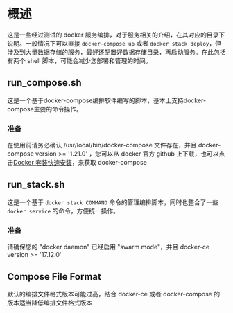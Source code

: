 # 概述

这是一些经过测试的 docker 服务编排，对于服务相关的介绍，在其对应的目录下说明。一般情况下可以直接 `docker-compose up` 或者 `docker stack deploy`，但涉及到大量数据存储的服务，最好还配置好数据存储目录，再启动服务。在此包括有两个 shell 脚本，可能会减少您部署和管理的时间。

## run_compose.sh

这是一个基于docker-compose编排软件编写的脚本，基本上支持docker-compose主要的命令操作。

### 准备

在使用前请务必确认 /usr/local/bin/docker-compose 文件存在，并且 docker-compose version >= '1.21.0' ，您可以从 docker 官方 github 上下载，也可以点击[Docker 套装快速安装](https://github.com/xiangxiaoc/docker-ce_docker-compose_nvidia-docker2)，来获取 docker-compose

## run_stack.sh

这是一个基于 `docker stack COMMAND` 命令的管理编排脚本，同时也整合了一些 `docker service` 的命令，方便统一操作。

### 准备

请确保您的 "docker daemon" 已经启用 "swarm mode"，并且 docker-ce version >= '17.12.0'

## Compose File Format

默认的编排文件格式版本可能过高，结合 docker-ce 或者 docker-compose 的版本适当降低编排文件格式版本